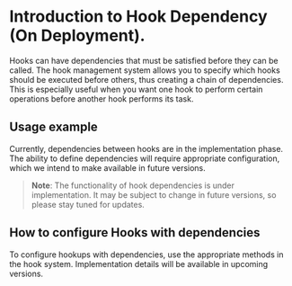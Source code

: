 # Introduction to Hook Dependency (On Deployment).

Hooks can have dependencies that must be satisfied before they can be called. The hook management system allows you to specify which hooks should be executed before others, thus creating a chain of dependencies. This is especially useful when you want one hook to perform certain operations before another hook performs its task.

## Usage example

Currently, dependencies between hooks are in the implementation phase. The ability to define dependencies will require appropriate configuration, which we intend to make available in future versions.

> **Note**: The functionality of hook dependencies is under implementation. It may be subject to change in future versions, so please stay tuned for updates.

## How to configure Hooks with dependencies

To configure hookups with dependencies, use the appropriate methods in the hook system. Implementation details will be available in upcoming versions.